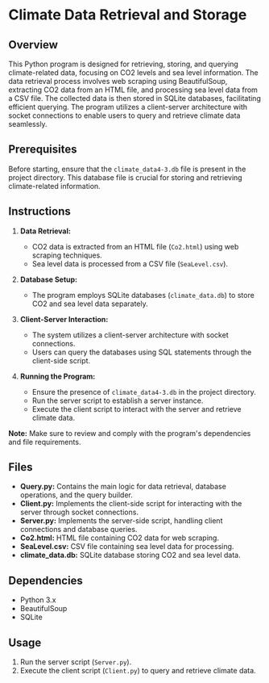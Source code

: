 # Climate Data Retrieval and Storage

## Overview
This Python program is designed for retrieving, storing, and querying climate-related data, focusing on CO2 levels and sea level information. The data retrieval process involves web scraping using BeautifulSoup, extracting CO2 data from an HTML file, and processing sea level data from a CSV file. The collected data is then stored in SQLite databases, facilitating efficient querying. The program utilizes a client-server architecture with socket connections to enable users to query and retrieve climate data seamlessly.

## Prerequisites
Before starting, ensure that the `climate_data4-3.db` file is present in the project directory. This database file is crucial for storing and retrieving climate-related information.

## Instructions

1. **Data Retrieval:**
   - CO2 data is extracted from an HTML file (`Co2.html`) using web scraping techniques.
   - Sea level data is processed from a CSV file (`SeaLevel.csv`).

2. **Database Setup:**
   - The program employs SQLite databases (`climate_data.db`) to store CO2 and sea level data separately.

3. **Client-Server Interaction:**
   - The system utilizes a client-server architecture with socket connections.
   - Users can query the databases using SQL statements through the client-side script.

4. **Running the Program:**
   - Ensure the presence of `climate_data4-3.db` in the project directory.
   - Run the server script to establish a server instance.
   - Execute the client script to interact with the server and retrieve climate data.

**Note:** Make sure to review and comply with the program's dependencies and file requirements.

## Files
- **Query.py:** Contains the main logic for data retrieval, database operations, and the query builder.
- **Client.py:** Implements the client-side script for interacting with the server through socket connections.
- **Server.py:** Implements the server-side script, handling client connections and database queries.
- **Co2.html:** HTML file containing CO2 data for web scraping.
- **SeaLevel.csv:** CSV file containing sea level data for processing.
- **climate_data.db:** SQLite database storing CO2 and sea level data.

## Dependencies
- Python 3.x
- BeautifulSoup
- SQLite

## Usage
1. Run the server script (`Server.py`).
2. Execute the client script (`Client.py`) to query and retrieve climate data.
